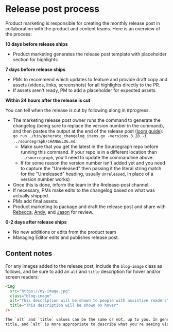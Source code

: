 # Release post process

Product marketing is responsible for creating the monthly release post in collaboration with the product and content teams. Here is an overview of the process:

**10 days before release ships**

- Product marketing generates the release post template with placeholder section for highlights

**7 days before release ships**

- PMs to recommend which updates to feature and provide draft copy and assets (videos, links, screenshots) for all highlights directly to the PR.
- If assets aren't ready, PM to add a placeholder for expected assets.

**Within 24 hours after the release is cut**

You can tell when the release is cut by following along in #progress.

- The marketing release post owner runs the command to generate the changelog (being sure to replace the version number in the command), and then pastes the output at the end of the release post ([loom guide](https://www.loom.com/share/59da6bc1784a48e9b6af4d9e620ee4df)): `go run ./bin/generate_changelog_items.go -versions 3.28 -i ../sourcegraph/CHANGELOG.md`.
  - Make sure that you get the latest in the Sourcegraph repo before running this command. If your repo is in a different location than `../sourcegraph`, you'll need to update the commandline above.
  - If for some reason the version number isn't added yet and you need to capture the "Unreleased" then passing it the literal string match for the "Unreleased" heading, usually `Unreleased`, in place of a version number works)
- Once this is done, inform the team in the #release-post channel.
- If necessary, PMs make edits to the changelog based on what was actually shipped.
- PMs add final assets.
- Product marketing to package and draft the release post and share with [Rebecca](../../company/team.md#rebecca-dodd), [Andy](../../company/team.md#andy-schumeister), and [Jason](../../company/team.md#jason-yavorska) for review.

**0-2 days after release ships**

- No new additions or edits from the product team
- Managing Editor edits and publishes release post.

## Content notes

For any images added to the release post, include the `blog-image` class as follows, and be sure to add an `alt` and `title` description for hover and/or screen readers:

```html
<img
  src="https://my-image.jpg"
  class="blog-image"
  alt="This description will be shown to people with assistive readers"
  title="This description will be shown on hover"
/>

The `alt` and `title` values can be the same or not, up to you. In general, `title` is more appropriate for a general
title, and `alt` is more appropriate to describe what you're seeing visually.
```
